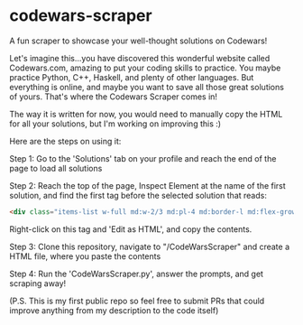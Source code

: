 # codewars-scraper
A fun scraper to showcase your well-thought solutions on Codewars!


Let's imagine this...you have discovered this wonderful website called Codewars.com, amazing to put your coding skills to practice. You maybe practice Python, C++, Haskell, and plenty of other languages. But everything is online, and maybe you want to save all those great solutions of yours. That's where the Codewars Scraper comes in!

The way it is written for now, you would need to manually copy the HTML for all your solutions, but I'm working on improving this :)

Here are the steps on using it:

Step 1: Go to the 'Solutions' tab on your profile and reach the end of the page to load all solutions

Step 2: Reach the top of the page, Inspect Element at the name of the first solution, and find the first tag before the selected solution that reads:

```html
<div class="items-list w-full md:w-2/3 md:pl-4 md:border-l md:flex-grow">
 ```

Right-click on this tag and 'Edit as HTML', and copy the contents.
  
Step 3: Clone this repository, navigate to "/CodeWarsScraper" and create a HTML file, where you paste the contents

Step 4: Run the 'CodeWarsScraper.py', answer the prompts, and get scraping away!

(P.S. This is my first public repo so feel free to submit PRs that could improve anything from my description to the code itself)
